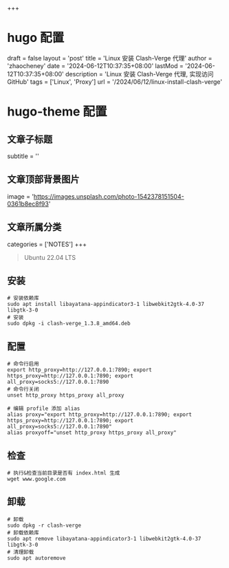 +++
# hugo 配置
draft = false
layout = 'post'
title = 'Linux 安装 Clash-Verge 代理'
author = 'zhaocheney'
date = '2024-06-12T10:37:35+08:00'
lastMod = '2024-06-12T10:37:35+08:00'
description = 'Linux 安装 Clash-Verge 代理, 实现访问 GitHub'
tags = ['Linux', 'Proxy']
url = '/2024/06/12/linux-install-clash-verge'
# hugo-theme 配置
## 文章子标题
subtitle = ''
## 文章顶部背景图片
image = 'https://images.unsplash.com/photo-1542378151504-0361b8ec8f93'
## 文章所属分类
categories = ['NOTES']
+++

> Ubuntu 22.04 LTS

## 安装

```shell
# 安装依赖库
sudo apt install libayatana-appindicator3-1 libwebkit2gtk-4.0-37 libgtk-3-0
# 安装
sudo dpkg -i clash-verge_1.3.8_amd64.deb
```

## 配置

```shell
# 命令行启用
export http_proxy=http://127.0.0.1:7890; export https_proxy=http://127.0.0.1:7890; export all_proxy=socks5://127.0.0.1:7890
# 命令行关闭
unset http_proxy https_proxy all_proxy

# 编辑 profile 添加 alias
alias proxy="export http_proxy=http://127.0.0.1:7890; export https_proxy=http://127.0.0.1:7890; export all_proxy=socks5://127.0.0.1:7890"
alias proxyoff="unset http_proxy https_proxy all_proxy"
```

## 检查

```shell
# 执行&检查当前目录是否有 index.html 生成
wget www.google.com
```

## 卸载

```shell
# 卸载
sudo dpkg -r clash-verge
# 卸载依赖库
sudo apt remove libayatana-appindicator3-1 libwebkit2gtk-4.0-37 libgtk-3-0
# 清理卸载
sudo apt autoremove
```

